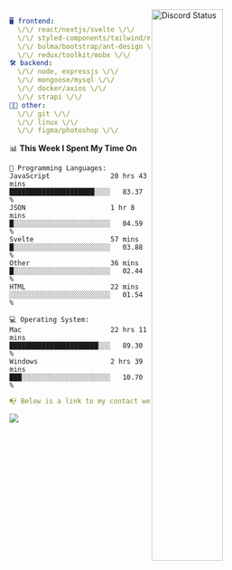 
<a href="https://discord.com/users/279302975371870218" target="_blank">
    <img width="50%" align="right" alt="Discord Status" src="https://lanyard.cnrad.dev/api/279302975371870218?bg=161B22&borderRadius=5px%205px%200%200&hideTimestamp=true&idleMessage=Just%20chillin%27%20at%20the%20moment&animated=true">
</a>

```yaml
🖥️ frontend: 
  \/\/ react/nextjs/svelte \/\/
  \/\/ styled-components/tailwind/mui/
  \/\/ bulma/bootstrap/ant-design \/\/
  \/\/ redux/toolkit/mobx \/\/
🛠 backend: 
  \/\/ node, expressjs \/\/
  \/\/ mongoose/mysql \/\/
  \/\/ docker/axios \/\/
  \/\/ strapi \/\/
👨‍💻 other: 
  \/\/ git \/\/ 
  \/\/ linux \/\/
  \/\/ figma/photoshop \/\/
```
<!--START_SECTION:waka-->
📊 **This Week I Spent My Time On** 

```text
💬 Programming Languages: 
JavaScript               20 hrs 43 mins      █████████████████████░░░░   83.37 % 
JSON                     1 hr 8 mins         █░░░░░░░░░░░░░░░░░░░░░░░░   04.59 % 
Svelte                   57 mins             █░░░░░░░░░░░░░░░░░░░░░░░░   03.88 % 
Other                    36 mins             █░░░░░░░░░░░░░░░░░░░░░░░░   02.44 % 
HTML                     22 mins             ░░░░░░░░░░░░░░░░░░░░░░░░░   01.54 % 

💻 Operating System: 
Mac                      22 hrs 11 mins      ██████████████████████░░░   89.30 % 
Windows                  2 hrs 39 mins       ███░░░░░░░░░░░░░░░░░░░░░░   10.70 % 
```


<!--END_SECTION:waka-->
```yaml
📭 Below is a link to my contact website 
```
<a href="https://vk.cc/cg0vfb" target="_black"> <img src="https://img.shields.io/badge/website-161B22?style=for-the-badge&logo=About.me&logoColor=white"></img> <a/>
